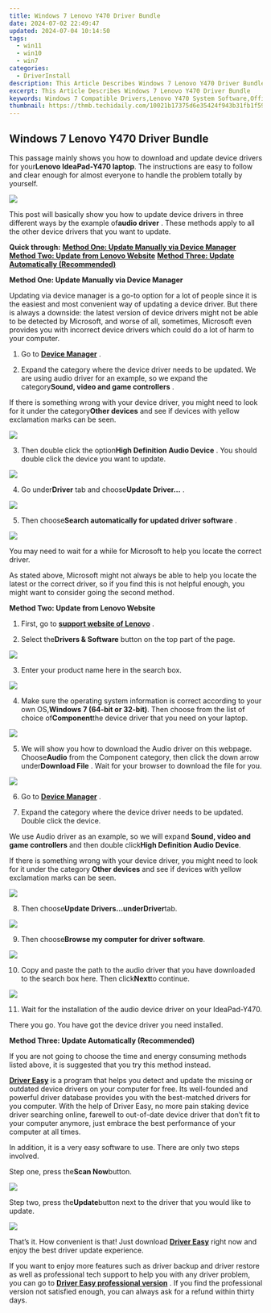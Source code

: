 ```yaml
---
title: Windows 7 Lenovo Y470 Driver Bundle
date: 2024-07-02 22:49:47
updated: 2024-07-04 10:14:50
tags:
  - win11
  - win10
  - win7
categories:
  - DriverInstall
description: This Article Describes Windows 7 Lenovo Y470 Driver Bundle
excerpt: This Article Describes Windows 7 Lenovo Y470 Driver Bundle
keywords: Windows 7 Compatible Drivers,Lenovo Y470 System Software,Official Windows 7 Supported Hardware,Windows 7 BIOS Update for Lenovo Y470,Lenovo Y470 Laptop Drivers Bundle,Integrated Lenovo Y470 Driver Suite,Latest Lenovo Windows 7 Drivers Updates
thumbnail: https://thmb.techidaily.com/10021b17375d6e35424f943b31fb1f59b98c4b332e933017960911271c0d2245.jpg
---
```


## Windows 7 Lenovo Y470 Driver Bundle

This passage mainly shows you how to download and update device drivers for your**Lenovo IdeaPad-Y470 laptop**. The instructions are easy to follow and clear enough for almost everyone to handle the problem totally by yourself.
  
![](https://images.drivereasy.com/wp-content/uploads/2016/09/lenovo-ideapad-y470-laptop.jpg)
  
 This post will basically show you how to update device drivers in three different ways by the example of**audio driver** . These methods apply to all the other device drivers that you want to update.
  
**Quick through:**
[**Method One: Update Manually via Device Manager**](#1)
**[Method Two: Update from Lenovo Website](#2)**
**[Method Three: Update Automatically (Recommended)](#3)**
  
 **Method One: Update Manually  via Device Manager**
  
 Updating via device manager is a go-to option for a lot of people since it is the easiest and most convenient way of updating a device driver. But there is always a downside: the latest version of device drivers might not be able to be detected by Microsoft, and worse of all, sometimes, Microsoft even provides you with incorrect device drivers which could do a lot of harm to your computer.
  
 1) Go to **[Device Manager](https://tools.techidaily.com/drivereasy/download/)**  .
  
 2) Expand the category where the device driver needs to be updated. We are using audio driver for an example, so we expand the category**Sound, video and game controllers** .
  
 If there is something wrong with your device driver, you might need to look for it under the category**Other devices**  and see if devices with yellow exclamation marks can be seen.
  
![](https://images.drivereasy.com/wp-content/uploads/2016/09/sound-video-and-game-controllers.png)

 3) Then double click the option**High Definition Audio Device** . You should double click the device you want to update.
  
![](https://images.drivereasy.com/wp-content/uploads/2016/09/high-definition-audio-device.png)
  
 4) Go under**Driver** tab and choose**Update Driver…** .  
  
![](https://images.drivereasy.com/wp-content/uploads/2016/09/update-driver.png)

 5) Then choose**Search automatically for updated driver software** .
  
![](https://images.drivereasy.com/wp-content/uploads/2016/09/search-automatically-for-updated-driver-software.png)

 You may need to wait for a while for Microsoft to help you locate the correct driver.
  
 As stated above, Microsoft might not always be able to help you locate the latest or the correct driver, so if you find this is not helpful enough, you might want to consider going the second method.
  
 **Method Two: Update from Lenovo Website**
  
 1) First, go to **[support website of Lenovo](https://shop-links.co/link/?exclusive=1&publisher_slug=itechdaily19598&url=http%3A%2F%2Fsupport.lenovo.com%2Fus%2Fen%3Ffooter-id%3Dsupport)**  .
  
 2) Select the**Drivers & Software** button on the top part of the page.
  
![](https://images.drivereasy.com/wp-content/uploads/2016/09/img_57e1091dd41a0-1024x433.jpg)

3) Enter your product name here in the search box.  
  
![](https://images.drivereasy.com/wp-content/uploads/2016/09/img_57e10a6c0516b-600x297.jpg)

4) Make sure the operating system information is correct according to your own OS,**Windows 7 (64-bit or 32-bit)**. Then choose from the list of choice of**Component**the device driver that you need on your laptop.
  
![](https://images.drivereasy.com/wp-content/uploads/2016/09/look-for-drivers-or-software-for-your-machine.jpg)
  
 5) We will show you how to download the Audio driver on this webpage. Choose**Audio** from the Component category, then click the down arrow under**Download File** . Wait for your browser to download the file for you.  
  
![](https://images.drivereasy.com/wp-content/uploads/2016/09/download-file-form-lenovo-1024x256.jpg)

6) Go to **[Device Manager](https://tools.techidaily.com/drivereasy/download/)** .
  
7) Expand the category where the device driver needs to be updated. Double click the device.
  
We use Audio driver as an example, so we will expand **Sound, video and game controllers** and then double click**High Definition Audio Device**.
  
 If there is something wrong with your device driver, you might need to look for it under the category **Other devices**  and see if devices with yellow exclamation marks can be seen.  
  
![](https://images.drivereasy.com/wp-content/uploads/2016/09/double-click-high-definition-audio-device.png)
  
8) Then choose**Update Drivers…**under**Driver**tab.  
  
![](https://images.drivereasy.com/wp-content/uploads/2016/09/update-driver.png)

9) Then choose**Browse my computer for driver software**.
  
![](https://images.drivereasy.com/wp-content/uploads/2016/09/browse-my-computer-for-driver-software.png)

10) Copy and paste the path to the audio driver that you have downloaded to the search box here. Then click**Next**to continue.
  
![](https://images.drivereasy.com/wp-content/uploads/2016/09/paste-the-address.png)

11) Wait for the installation of the audio device driver on your IdeaPad-Y470\.
  
There you go. You have got the device driver you need installed.
  
 **Method Three: Update Automatically (Recommended)**
  
If you are not going to choose the time and energy consuming methods listed above, it is suggested that you try this method instead.  
  
[**Driver Easy**](https://tools.techidaily.com/drivereasy/download/) is a program that helps you detect and update the missing or outdated device drivers on your computer for free. Its well-founded and powerful driver database provides you with the best-matched drivers for you computer. With the help of Driver Easy, no more pain staking device driver searching online, farewell to out-of-date device driver that don’t fit to your computer anymore, just embrace the best performance of your computer at all times.
  
In addition, it is a very easy software to use. There are only two steps involved.  
  
Step one, press the**Scan Now**button.
  
![](https://images.drivereasy.com/wp-content/uploads/2017/04/img_58f084541e01e.png)

Step two, press the**Update**button next to the driver that you would like to update.
  
![](https://images.drivereasy.com/wp-content/uploads/2017/04/img_58f0855948ed3.jpg)
  
That’s it. How convenient is that! Just download [**Driver Easy**](https://tools.techidaily.com/drivereasy/download/)  right now and enjoy the best driver update experience.
  
If you want to enjoy more features such as driver backup and driver restore as well as professional tech support to help you with any driver problem, you can go to **[Driver Easy professional version](https://tools.techidaily.com/drivereasy/download/)** . If you find the professional version not satisfied enough, you can always ask for a refund within thirty days.

<ins class="adsbygoogle"
     style="display:block"
     data-ad-format="autorelaxed"
     data-ad-client="ca-pub-7571918770474297"
     data-ad-slot="1223367746"></ins>



<ins class="adsbygoogle"
     style="display:block"
     data-ad-client="ca-pub-7571918770474297"
     data-ad-slot="8358498916"
     data-ad-format="auto"
     data-full-width-responsive="true"></ins>
